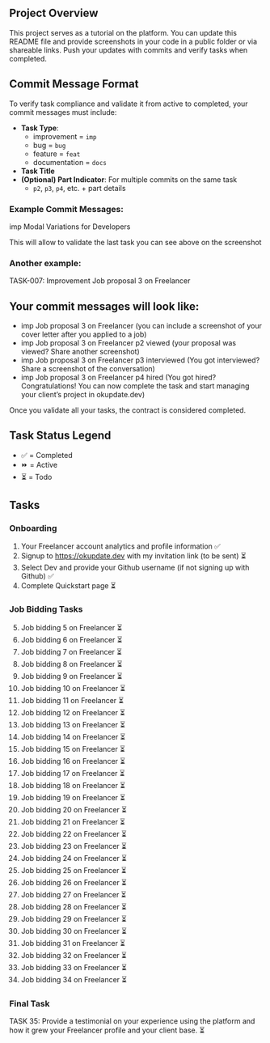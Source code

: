 ## Project Overview

This project serves as a tutorial on the platform. You can update this README file and provide screenshots in your code in a public folder or via shareable links. Push your updates with commits and verify tasks when completed.

## Commit Message Format

To verify task compliance and validate it from active to completed, your commit messages must include:

- **Task Type**:
  - improvement = `imp`
  - bug = `bug`
  - feature = `feat`
  - documentation = `docs`
- **Task Title**
- **(Optional) Part Indicator**: For multiple commits on the same task
  - `p2`, `p3`, `p4`, etc. + part details

### Example Commit Messages:

imp Modal Variations for Developers

This will allow to validate the last task you can see above on the screenshot

### Another example:

TASK-007: Improvement Job proposal 3 on Freelancer

## Your commit messages will look like:

- imp Job proposal 3 on Freelancer (you can include a screenshot of your cover letter after you applied to a job)
- imp Job proposal 3 on Freelancer p2 viewed (your proposal was viewed? Share another screenshot)
- imp Job proposal 3 on Freelancer p3 interviewed (You got interviewed? Share a screenshot of the conversation)
- imp Job proposal 3 on Freelancer p4 hired (You got hired? Congratulations! You can now complete the task and start managing your client’s project in okupdate.dev)

Once you validate all your tasks, the contract is considered completed.

## Task Status Legend

- ✅ = Completed
- ⏩ = Active
- ⏳ = Todo

## Tasks

### Onboarding

1. Your Freelancer account analytics and profile information ✅
2. Signup to https://okupdate.dev with my invitation link (to be sent) ⏳
3. Select Dev and provide your Github username (if not signing up with Github) ✅
4. Complete Quickstart page ⏳

### Job Bidding Tasks

5. Job bidding 5 on Freelancer ⏳
6. Job bidding 6 on Freelancer ⏳
7. Job bidding 7 on Freelancer ⏳
8. Job bidding 8 on Freelancer ⏳
9. Job bidding 9 on Freelancer ⏳
10. Job bidding 10 on Freelancer ⏳
11. Job bidding 11 on Freelancer ⏳
12. Job bidding 12 on Freelancer ⏳
13. Job bidding 13 on Freelancer ⏳
14. Job bidding 14 on Freelancer ⏳
15. Job bidding 15 on Freelancer ⏳
16. Job bidding 16 on Freelancer ⏳
17. Job bidding 17 on Freelancer ⏳
18. Job bidding 18 on Freelancer ⏳
19. Job bidding 19 on Freelancer ⏳
20. Job bidding 20 on Freelancer ⏳
21. Job bidding 21 on Freelancer ⏳
22. Job bidding 22 on Freelancer ⏳
23. Job bidding 23 on Freelancer ⏳
24. Job bidding 24 on Freelancer ⏳
25. Job bidding 25 on Freelancer ⏳
26. Job bidding 26 on Freelancer ⏳
27. Job bidding 27 on Freelancer ⏳
28. Job bidding 28 on Freelancer ⏳
29. Job bidding 29 on Freelancer ⏳
30. Job bidding 30 on Freelancer ⏳
31. Job bidding 31 on Freelancer ⏳
32. Job bidding 32 on Freelancer ⏳
33. Job bidding 33 on Freelancer ⏳
34. Job bidding 34 on Freelancer ⏳

### Final Task

TASK 35: Provide a testimonial on your experience using the platform and how it grew your Freelancer profile and your client base. ⏳
